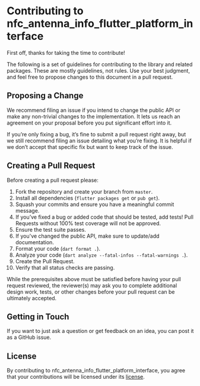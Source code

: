 # Contributing to nfc_antenna_info_flutter_platform_interface

First off, thanks for taking the time to contribute!

The following is a set of guidelines for contributing to the library and related packages. These are
mostly guidelines, not rules. Use your best judgment, and feel free to propose changes to this
document in a pull request.

## Proposing a Change

We recommend filing an issue if you intend to change the public API or make any non-trivial changes
to the implementation. It lets us reach an agreement on your proposal before you put significant
effort into it.

If you’re only fixing a bug, it’s fine to submit a pull request right away, but we still recommend
filing an issue detailing what you’re fixing. It is helpful if we don’t accept that specific fix but
want to keep track of the issue.

## Creating a Pull Request

Before creating a pull request please:

1. Fork the repository and create your branch from `master`.
1. Install all dependencies (`flutter packages get` or `pub get`).
1. Squash your commits and ensure you have a meaningful commit message.
1. If you’ve fixed a bug or added code that should be tested, add tests!
   Pull Requests without 100% test coverage will not be approved.
1. Ensure the test suite passes.
1. If you've changed the public API, make sure to update/add documentation.
1. Format your code (`dart format .`).
1. Analyze your code (`dart analyze --fatal-infos --fatal-warnings .`).
1. Create the Pull Request.
1. Verify that all status checks are passing.

While the prerequisites above must be satisfied before having your pull request reviewed, the
reviewer(s) may ask you to complete additional design work, tests, or other changes before your pull
request can be ultimately accepted.

## Getting in Touch

If you want to just ask a question or get feedback on an idea, you can post it as a GitHub issue.

## License

By contributing to nfc_antenna_info_flutter_platform_interface, you agree that your contributions
will be licensed under its [license](LICENSE).